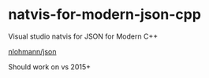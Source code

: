 # natvis-for-modern-json-cpp
Visual studio natvis for JSON for Modern C++

[nlohmann/json](https://github.com/nlohmann/json)

Should work on vs 2015+
